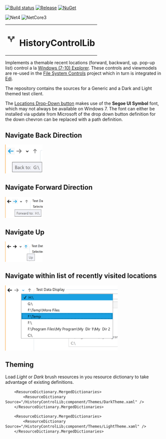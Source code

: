[![Build status](https://ci.appveyor.com/api/projects/status/b5aljj6ec5cn10c0/branch/master?svg=true)](https://ci.appveyor.com/project/Dirkster99/historycontrollib/branch/master)
[![Release](https://img.shields.io/github/release/Dirkster99/MRULib.svg)](https://github.com/Dirkster99/MRULib/releases/latest)
[![NuGet](https://img.shields.io/nuget/dt/Dirkster.HistoryControlLib.svg)](http://nuget.org/packages/Dirkster.HistoryControlLib)

![Net4](https://badgen.net/badge/Framework/.Net&nbsp;4/blue) ![NetCore3](https://badgen.net/badge/Framework/NetCore&nbsp;3/blue)

<table border="0" width="100%">
<tr>
    <td><img src="https://github.com/Dirkster99/Docu/blob/master/HistoryControlLib/Branch_32x.png?raw=true" width="24"/></td> <td><h1>HistoryControlLib</h1></td>
</tr>
</table>

Implements a themable recent locations (forward, backward, up. pop-up list) control a la <a href="https://github.com/Dirkster99/fsc/wiki/FSC-Windows-Explorer-(Cloned)">Windows (7-10) Explorer</a>.
These controls and viewmodels are re-used in the <a href="https://github.com/Dirkster99/fsc">File System Controls</a> project which in turn is integrated in <a href="https://github.com/Dirkster99/Edi">Edi</a>.

The repository contains the sources for a Generic and a Dark and Light themed test client.

The <a href="https://github.com/Dirkster99/HistoryControlLib/blob/master/source/HistoryControlLib/Controls/LocationsDropDown.xaml">Locations Drop-Down button</a> makes use of the **Segoe UI Symbol** font, which may not
always be available on Windows 7. The font can either be installed via update from Microsoft of the drop down
button definition for the down chevron can be replaced with a path definition.

## Navigate Back Direction
<img src="https://github.com/Dirkster99/Docu/blob/master/HistoryControlLib/Screenshots/Back.png?raw=true" width="120">

## Navigate Forward Direction
<img src="https://github.com/Dirkster99/Docu/blob/master/HistoryControlLib/Screenshots/Forward.png?raw=true" width="120">

## Navigate Up
<img src="https://github.com/Dirkster99/Docu/blob/master/HistoryControlLib/Screenshots/Up.png?raw=true" width="120">

## Navigate within list of recently visited locations
<img src="https://github.com/Dirkster99/Docu/blob/master/HistoryControlLib/Screenshots/RecentList.png?raw=true" width="360">

## Theming

Load *Light* or *Dark* brush resources in you resource dictionary to take advantage of existing definitions.

```XAML
    <ResourceDictionary.MergedDictionaries>
        <ResourceDictionary Source="/HistoryControlLib;component/Themes/DarkTheme.xaml" />
    </ResourceDictionary.MergedDictionaries>
```

```XAML
    <ResourceDictionary.MergedDictionaries>
        <ResourceDictionary Source="/HistoryControlLib;component/Themes/LightTheme.xaml" />
    </ResourceDictionary.MergedDictionaries>
```

